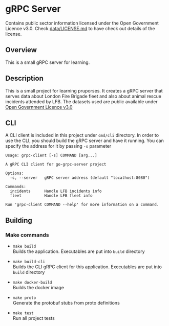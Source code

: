 # gRPC Server

Contains public sector information licensed under the Open Government Licence v3.0. Check [data/LICENSE.md](data/LICENSE.md) to have check out details of the license.

## Overview

This is a small gRPC server for learning.

## Description  

This is a small project for learning pruporses. It creates a gRPC server that serves data about London Fire Brigade fleet and also about animal rescue incidents attended by LFB.
The datasets used are public available under [Open Government Licence v3.0](https://www.nationalarchives.gov.uk/doc/open-government-licence/version/3/)

## CLI

A CLI client is included in this project under `cmd/cli` directory. 
In order to use the CLI, you should build the gRPC server and have it running. You can specify the address for it by passing `-s` parameter 
```
Usage: grpc-client [-s] COMMAND [arg...]

A gRPC CLI client for go-grpc-server project
                 
Options:         
  -s, --server   gRPC server address (default "localhost:8080")
                 
Commands:        
  incidents      Handle LFB incidents info
  fleet          Handle LFB fleet info
                 
Run 'grpc-client COMMAND --help' for more information on a command.
```

## Building
### Make commands
- `make build`  
Builds the application. Executables are put into `build` directory

- `make build-cli`  
Builds the CLI gRPC client for this application. Executables are put into `build` directory

- `make docker-build`  
Builds the docker image

- `make proto`  
Generate the protobuf stubs from proto definitions

- `make test`  
Run all project tests
